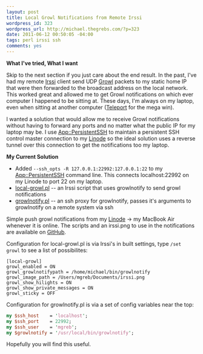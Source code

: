 ```yaml
--- 
layout: post
title: Local Growl Notifications from Remote Irssi
wordpress_id: 323
wordpress_url: http://michael.thegrebs.com/?p=323
date: 2011-06-12 00:50:05 -04:00
tags: perl irssi ssh
comments: yes
---
```

<strong>What I've tried, What I want</strong>

Skip to the next section if you just care about the end result.  In the past, I've had my remote <a href="http://irssi.org/">Irssi</a> client send UDP <a href="http://growl.info/">Growl</a> packets to my static home IP that were then forwarded to the broadcast address on the local network.  This worked great and allowed me to get Growl notifications on which ever computer I happened to be sitting at.  These days, I'm always on my laptop, even when sitting at another computer (<a href="http://www.abyssoft.com/software/teleport/">Teleport</a> for the mega win).

I wanted a solution that would allow me to receive Growl notifications without having to forward any ports and no matter what the public IP for my laptop may be.  I use <a href="http://beta.metacpan.org/module/App::PersistentSSH">App::PersistentSSH</a> to maintain a persistent SSH control master connection to my <a href="http://www.linode.com/">Linode</a> so the ideal solution uses a reverse tunnel over this connection to get the notifications too my laptop.

<strong>My Current Solution</strong>
<ul>
<li>Added <code>--ssh_opts -R 127.0.0.1:22992:127.0.0.1:22</code> to my <a href="http://beta.metacpan.org/module/App::PersistentSSH">App::PersistentSSH</a> command line.  This connects localhost:22992 on my Linode to port 22 on my laptop.</li>
<li><a href="https://github.com/mikegrb/irssi-scripts/blob/master/local-growl.pl">local-growl.pl</a> -- an Irssi script that uses growlnotify to send growl notifications</li>
<li><a href="https://github.com/mikegrb/irssi-scripts/blob/master/growlnotify.pl">growlnotify.pl</a> -- an ssh proxy for growlnotify, passes it's arguments to growlnotify on a remote system via ssh</li>
</ul>

Simple push growl notifications from my <a href="http://www.linode.com">Linode</a> -> my MacBook Air whenever it is online.  The scripts and an irssi.png to use in the notifications are available on <a href="https://github.com/mikegrb/irssi-scripts">GitHub</a>.

Configuration for local-growl.pl is via Irssi's in built settings, type `/set growl` to see a list of possibilites:
```
[local-growl]
growl_enabled = ON
growl_growlnotifypath = /home/michael/bin/growlnotify
growl_image_path = /Users/mgreb/Documents/irssi.png
growl_show_hilights = ON
growl_show_private_messages = ON
growl_sticky = OFF
```

Configuration for growlnotify.pl is via a set of config variables near the top:
``` perl
my $ssh_host    = 'localhost';
my $ssh_port    = 22992;
my $ssh_user    = 'mgreb';
my $growlnotify = '/usr/local/bin/growlnotify';
```
Hopefully you will find this useful.

